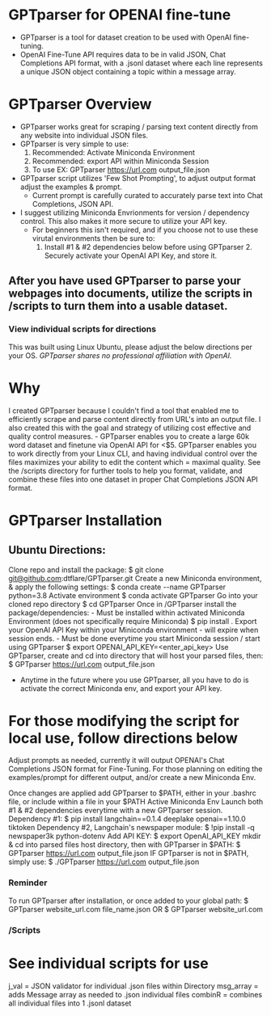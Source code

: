 # GPTparser for OPENAI fine-tune #
- GPTparser is a tool for dataset creation to be used with OpenAI fine-tuning.
- OpenAI Fine-Tune API requires data to be in valid JSON, Chat Completions API format, with a .jsonl dataset where each line represents a unique JSON object containing a topic within a message array.

# GPTparser Overview #
- GPTparser works great for scraping / parsing text content directly from any website into individual JSON files.
- GPTparser is very simple to use:
	1. Recommended: Activate Miniconda Environment
	2. Recommended: export API within Miniconda Session
	3. To use EX: GPTparser https://url.com output_file.json
- GPTparser script utilizes 'Few Shot Prompting', to adjust output format adjust the examples & prompt.
	- Current prompt is carefully curated to accurately parse text into Chat Completions, JSON API.
 - I suggest utilizing Miniconda Envrionments for version / dependency control. This also makes it more secure to utilize your API key.
 	- For beginners this isn't required, and if you choose not to use these virutal environments then be sure to:
  		1. Install #1 & #2 dependencies below before using GPTparser
    		2. Securely activate your OpenAI API Key, and store it.


## After you have used GPTparser to parse your webpages into documents, utilize the scripts in /scripts to turn them into a usable dataset. ##
### View individual scripts for directions ###

This was built using Linux Ubuntu, please adjust the below directions per your OS.
*GPTparser shares no professional affiliation with OpenAI.*

# Why #
I created GPTparser because I couldn't find a tool that enabled me to efficiently scrape and parse content directly from URL's into an output file.
I also created this with the goal and strategy of utilizing cost effective and quality control measures.
	- GPTparser enables you to create a large 60k word dataset and finetune via OpenAI API for <$5.
GPTparser enables you to work directly from your Linux CLI, and having individual control over the files maximizes your ability to edit the content which = maximal quality.
See the /scripts directory for further tools to help you format, validate, and combine these files into one dataset in proper Chat Completions JSON API format.


# GPTparser Installation #
## Ubuntu Directions: ## 

Clone repo and install the package:
$ git clone git@github.com:dtflare/GPTparser.git
Create a new Miniconda environment, & apply the following settings:
$ conda create --name GPTparser python=3.8
Activate environment
$ conda activate GPTparser
Go into your cloned repo directory
$ cd GPTparser
Once in /GPTparser install the package/dependencies:
	- Must be installed within activated Miniconda Environment (does not specifically require Miniconda)
$ pip install .
Export your OpenAI API Key within your Miniconda environment - will expire when session ends.
	- Must be done everytime you start Miniconda session / start using GPTparser
$ export OPENAI_API_KEY=<enter_api_key>
Use GPTparser, create and cd into directory that will host your parsed files, then:
$ GPTparser https://url.com output_file.json

- Anytime in the future where you use GPTparser, all you have to do is activate the correct Miniconda env, and export your API key.



# For those modifying the script for local use, follow directions below #
Adjust prompts as needed, currently it will output OPENAI's Chat Completions JSON format for Fine-Tuning.
For those planning on editing the examples/prompt for different output, and/or create a new Miniconda Env.

Once changes are applied add GPTparser to $PATH, either in your .bashrc file, or include within a file in your $PATH
Active Miniconda Env
Launch both #1 & #2 dependencies everytime with a new GPTparser session.
Dependency #1:
$ pip install langchain==0.1.4 deeplake openai==1.10.0 tiktoken
Dependency #2, Langchain's newspaper module:
$ !pip install -q newspaper3k python-dotenv
Add API KEY:
$ export OpenAI_API_KEY
mkdir & cd into parsed files host directory, then with GPTparser in $PATH:
$ GPTparser https://url.com output_file.json
IF GPTparser is not in $PATH, simply use:
$ ./GPTparser https://url.com output_file.json


 
 
### Reminder ###
To run GPTparser after installation, or once added to your global path:
$ GPTparser website_url.com file_name.json
OR
$ GPTparser website_url.com

### /Scripts ###
# See individual scripts for use #
j_val = JSON validator for individual .json files within Directory
msg_array = adds Message array as needed to .json individual files
combinR = combines all individual files into 1 .jsonl dataset
